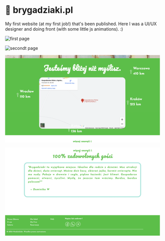 # 🦊 brygadziaki.pl 
My first website (at my first job!) that's been published. Here I was a UI/UX designer and doing front (with some little js animations). :)

![first page](screen_1.png)

![secondt page](screen_2.png)

![secondt page](screen_3.png)

![secondt page](screen_4.png)
